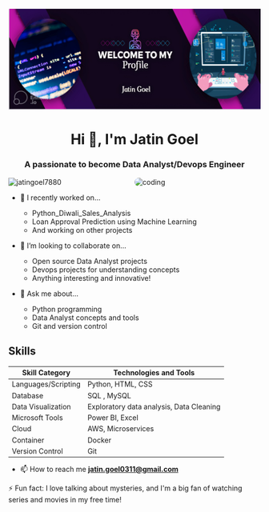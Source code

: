 ![Header](banner.jpg)
<h1 align="center">Hi 👋, I'm Jatin Goel</h1>
<h3 align="center">A passionate to become Data Analyst/Devops Engineer</h3>

<img align="right" alt="coding" width="50%" src="https://cdn.dribbble.com/users/1292677/screenshots/6139167/avento.gif" style="border-radius: 10px;">

<p align="left"> <img src="https://komarev.com/ghpvc/?username=jatingoel7880&label=Profile%20views&color=0e75b6&style=flat-square" alt="jatingoel7880" /> </p>

- 🌱 I recently worked on...
  - Python_Diwali_Sales_Analysis
  - Loan Approval Prediction using Machine Learning
  - And working on other projects 

- 👯 I’m looking to collaborate on...
  - Open source Data Analyst projects
  - Devops projects for understanding concepts
  - Anything interesting and innovative!

- 💬 Ask me about...
  - Python programming
  - Data Analyst concepts and tools
  - Git and version control

## Skills

| Skill Category       | Technologies and Tools               |
|----------------------|--------------------------------------|
| Languages/Scripting  | Python, HTML, CSS                    |
| Database             | SQL , MySQL                          |
| Data Visualization   | Exploratory data analysis, Data Cleaning |
| Microsoft Tools      | Power BI, Excel                      |
| Cloud                | AWS, Microservices                   |
| Container            | Docker                               |
| Version Control      | Git                                  |

- 📫 How to reach me **jatin.goel0311@gmail.com**



⚡ Fun fact: I love talking about mysteries, and I'm a big fan of watching series and movies in my free time!
